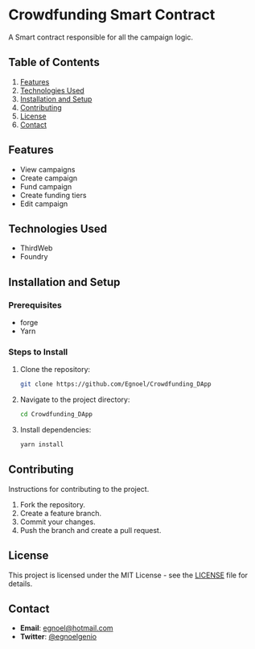 # Crowdfunding Smart Contract

A Smart contract responsible for all the campaign logic.

## Table of Contents

1. [Features](#features)
2. [Technologies Used](#technologies-used)
3. [Installation and Setup](#installation-and-setup)
4. [Contributing](#contributing)
5. [License](#license)
6. [Contact](#contact)

## Features

- View campaigns
- Create campaign
- Fund campaign
- Create funding tiers
- Edit campaign

## Technologies Used

- ThirdWeb
- Foundry

## Installation and Setup

### Prerequisites

- forge
- Yarn

### Steps to Install

1. Clone the repository:

   ```bash
   git clone https://github.com/Egnoel/Crowdfunding_DApp
   ```

2. Navigate to the project directory:

   ```bash
   cd Crowdfunding_DApp
   ```

3. Install dependencies:

   ```bash
   yarn install
   ```

## Contributing

Instructions for contributing to the project.

1. Fork the repository.
2. Create a feature branch.
3. Commit your changes.
4. Push the branch and create a pull request.

## License

This project is licensed under the MIT License - see the [LICENSE](LICENSE) file for details.

## Contact

- **Email**: egnoel@hotmail.com
- **Twitter**: [@egnoelgenio](https://twitter.com/egnoelgenio)
